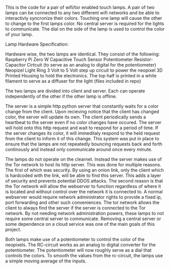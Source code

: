 This is the code for a pair of wifi/tor enabled touch lamps. A pair of two lamps can be connected to any two different wifi networks and be able to interactivly syncronize their colors. Touching one lamp will cause the other to change to the first lamps color. No central server is required for the lights to communicate. The dial on the side of the lamp is used to control the color of your lamp.

Lamp Hardware Specification:

Hardware wise, the two lamps are identical. They consist of the following:
Raspberry Pi Zero W
Capacitive Touch Sensor
Potentiometer
Resistor-Capacitor Cirtcuit (to serve as an analog to digital for the potentiometer)
Neopizel Light Ring
3 Volt to 5 Volt step up circuit to power the neopixel
3D Printed Housing to hold the electronics. The top half is printed in a white filament to serve as a diffuser for the light (files included in repo)

The two lamps are divided into client and server. Each can operate independently of the other if the other lamp is offline. 

The server is a simple http python server that constantly waits for a color change from the client. Upon recieving notice that the client has changed color, the server will update its own. The client periodically sends a heartbeat to the server even if no color changes have occured. The server will hold onto this http request and wait to respond for a period of time. If the server changes its color, it will immeditaly respond to the held request from the client to inform it of this change. This system was put in place to ensure that the lamps are not repeatedly bouncing requests back and forth continously and instead only communicate around once every minute.

The lamps do not operate on the clearnet. Instead the server makes use of the Tor network to host its http server. This was done for multiple reasons. The first of which was security. By using an onion link, only the client which is hardcoded with the link, will be able to find this server. This adds a layer of security and prevents potential DDOS attacks. The second reason is that the Tor network will allow the webserver to function regardless of where it is located and without control over the network it is connected to. A normal webserver would require network administrator rights to provide a fixed ip, port forwarding and other such conveniences. The tor network allows the client to always find the server if the server is connected to the Tor network. By not needing network administration powers, these lamps to not require some central server to communicate. Removing a central server or some dependence on a cloud service was one of the main goals of this project.

Both lamps make use of a potentiometer to control the color of the neopixels. The RC-circuit works as an analog to digital converter for the potentiometer. The potentiometer will now roughly serve as a dial that controls the colors. To smooth the values from the rc-circuit, the lamps use a simple moving average of the inputs.